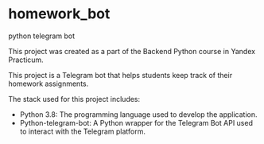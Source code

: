 # homework_bot
python telegram bot

This project was created as a part of the Backend Python course in Yandex Practicum. 

This project is a Telegram bot that helps students keep track of their homework assignments.

The stack used for this project includes:

- Python 3.8: The programming language used to develop the application.
- Python-telegram-bot: A Python wrapper for the Telegram Bot API used to interact with the Telegram platform.
